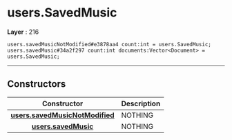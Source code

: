 # users.SavedMusic

**Layer** : 216

```tl
users.savedMusicNotModified#e3878aa4 count:int = users.SavedMusic;
users.savedMusic#34a2f297 count:int documents:Vector<Document> = users.SavedMusic;
```

---

## Constructors

| Constructor | Description |
| :---: | :--- |
| [**users.savedMusicNotModified**](constructor/users.savedMusicNotModified) | NOTHING |
| [**users.savedMusic**](constructor/users.savedMusic) | NOTHING |